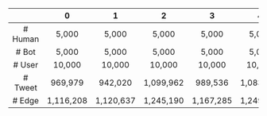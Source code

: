 

|  | 0 | 1 | 2 | 3 | 4 | 5 | 6 | 7 | 8 | 9 | 
| :---: | :---: | :----: | :---: | :---: | :---: | :----: | :----: | :---: | :---: | :---: |
| # Human |5,000|5,000|5,000|5,000|5,000|5,000|5,000|5,000|5,000|5,000
| # Bot |5,000|5,000|5,000|5,000|5,000|5,000|5,000|5,000|5,000|5,000
| # User | 10,000| 10,000| 10,000| 10,000| 10,000| 10,000| 10,000| 10,000| 10,000| 10,000
| # Tweet |969,979|942,020|1,099,962|989,536|1,083,655|1,156,640|1,333,018|1,138,480|1,151,362|1,142,717|
| # Edge |1,116,208|1,120,637|1,245,190|1,167,285|1,249,535|1,535,397|1,924,616|1,508,054|1,511,824|1,526,627|